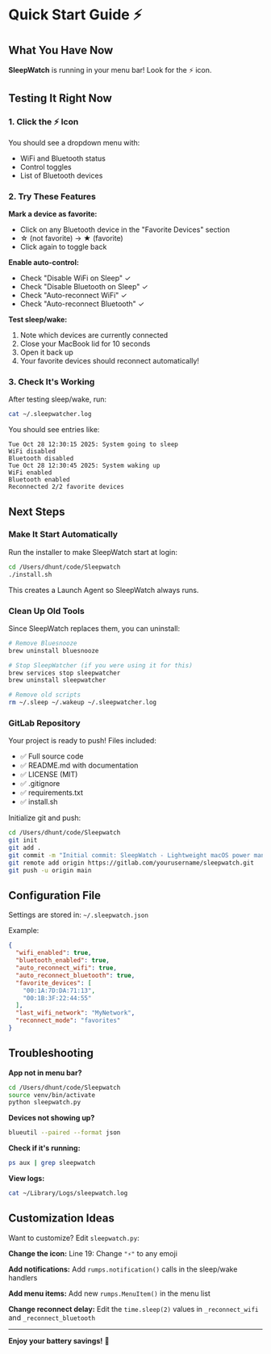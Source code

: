 # Quick Start Guide ⚡

## What You Have Now

**SleepWatch** is running in your menu bar! Look for the ⚡ icon.

## Testing It Right Now

### 1. Click the ⚡ Icon
You should see a dropdown menu with:
- WiFi and Bluetooth status
- Control toggles
- List of Bluetooth devices

### 2. Try These Features

**Mark a device as favorite:**
- Click on any Bluetooth device in the "Favorite Devices" section
- ☆ (not favorite) → ★ (favorite)
- Click again to toggle back

**Enable auto-control:**
- Check "Disable WiFi on Sleep" ✓
- Check "Disable Bluetooth on Sleep" ✓
- Check "Auto-reconnect WiFi" ✓
- Check "Auto-reconnect Bluetooth" ✓

**Test sleep/wake:**
1. Note which devices are currently connected
2. Close your MacBook lid for 10 seconds
3. Open it back up
4. Your favorite devices should reconnect automatically!

### 3. Check It's Working

After testing sleep/wake, run:
```bash
cat ~/.sleepwatcher.log
```

You should see entries like:
```
Tue Oct 28 12:30:15 2025: System going to sleep
WiFi disabled
Bluetooth disabled
Tue Oct 28 12:30:45 2025: System waking up
WiFi enabled
Bluetooth enabled
Reconnected 2/2 favorite devices
```

## Next Steps

### Make It Start Automatically

Run the installer to make SleepWatch start at login:
```bash
cd /Users/dhunt/code/Sleepwatch
./install.sh
```

This creates a Launch Agent so SleepWatch always runs.

### Clean Up Old Tools

Since SleepWatch replaces them, you can uninstall:

```bash
# Remove Bluesnooze
brew uninstall bluesnooze

# Stop SleepWatcher (if you were using it for this)
brew services stop sleepwatcher
brew uninstall sleepwatcher

# Remove old scripts
rm ~/.sleep ~/.wakeup ~/.sleepwatcher.log
```

### GitLab Repository

Your project is ready to push! Files included:
- ✅ Full source code
- ✅ README.md with documentation
- ✅ LICENSE (MIT)
- ✅ .gitignore
- ✅ requirements.txt
- ✅ install.sh

Initialize git and push:
```bash
cd /Users/dhunt/code/Sleepwatch
git init
git add .
git commit -m "Initial commit: SleepWatch - Lightweight macOS power management"
git remote add origin https://gitlab.com/yourusername/sleepwatch.git
git push -u origin main
```

## Configuration File

Settings are stored in: `~/.sleepwatch.json`

Example:
```json
{
  "wifi_enabled": true,
  "bluetooth_enabled": true,
  "auto_reconnect_wifi": true,
  "auto_reconnect_bluetooth": true,
  "favorite_devices": [
    "00:1A:7D:DA:71:13",
    "00:1B:3F:22:44:55"
  ],
  "last_wifi_network": "MyNetwork",
  "reconnect_mode": "favorites"
}
```

## Troubleshooting

**App not in menu bar?**
```bash
cd /Users/dhunt/code/Sleepwatch
source venv/bin/activate
python sleepwatch.py
```

**Devices not showing up?**
```bash
blueutil --paired --format json
```

**Check if it's running:**
```bash
ps aux | grep sleepwatch
```

**View logs:**
```bash
cat ~/Library/Logs/sleepwatch.log
```

## Customization Ideas

Want to customize? Edit `sleepwatch.py`:

**Change the icon:**
Line 19: Change `"⚡"` to any emoji

**Add notifications:**
Add `rumps.notification()` calls in the sleep/wake handlers

**Add menu items:**
Add new `rumps.MenuItem()` in the menu list

**Change reconnect delay:**
Edit the `time.sleep(2)` values in `_reconnect_wifi` and `_reconnect_bluetooth`

---

**Enjoy your battery savings!** 🔋
